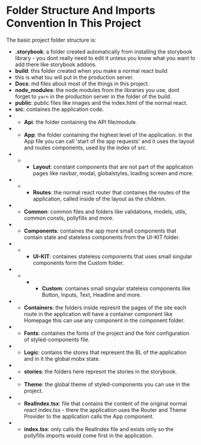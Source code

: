 # Folder Structure And Imports Convention In This Project

The basic project folder structure is:

-   **.storybook**: a folder created automatically from installing the
    storybook library - you dont really need to edit it unless you know
    what you want to add there like storybook addons.
-   **build**: this folder created when you make a normal react build
-   this is what tou will put in the production server.
-   **Docs**: md files about most of the things in this project.
-   **node_modules**: the node modules from the libraries you use,
    dont forget to `yarn` in the production server in the folder of
    the build.
-   **public**: public files like images and the index.html of
    the normal react.
-   **src**: containes the application code.
-   -   **Api**: the folder containing the API file/module.
-   -   **App**: the folder containing the highest level of the application.
        in the App file you can call 'start of the app requests' and it
        uses the layout and routes components, used by the index of src.
-   -   -   **Layout**: constant components that are not part of the
            application pages like navbar, modal, globalstyles,
            loading screen and more.
-   -   -   **Routes**: the normal react router that containes the routes of
            the application, called inside of the layout as the children.
-   -   **Common**: common files and folders like validations, models, utils,
        common consts, pollyfills and more.
-   -   **Components**: containes the app more small components that contain
        state and stateless components from the UI-KIT folder.
-   -   -   **UI-KIT**: containes stateless components that uses small
            singular components form the Custom folder.
-   -   -   -   **Custom**: containes small singular stateless components like
                Button, Inputs, Text, Headline and more.
-   -   **Containers**: the folders inside represnt the pages of the site
        each route in the application will have a container component like
        Homepage this can use any component in the component folder.
-   -   **Fonts**: containes the fonts of the project and the font
        configuration of styled-components file.
-   -   **Logic**: contains the stores that represent the BL of the
        application and in it the global mobx state.
-   -   **stories**: the folders here represnt the stories in the storybook.
-   -   **Theme**: the global theme of styled-components you can use in the
        project.
-   -   **RealIndex.tsx**: file that contains the content of the original
        normal react index.tsx - there the application uses the Router and
        Theme Provider to the application calls the App component.
-   -   **index.tsx**: only calls the RealIndex file and exists only so the
        pollyfills imports would come first in the application.
